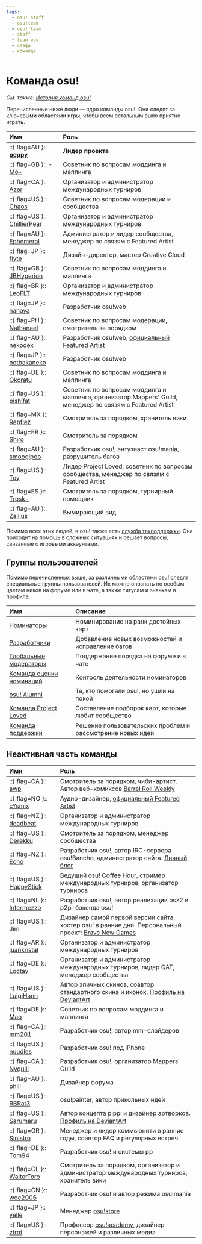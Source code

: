 ```yaml
---
tags:
  - osu! staff
  - osu!team
  - osu! team
  - staff
  - team osu!
  - стафф
  - команда
---
```


# Команда osu!

*См. также: [История команд osu!](/wiki/Staff_Log)*

Перечисленные ниже люди — ядро команды osu!. Они следят за ключевыми областями игры, чтобы всем остальным было приятно играть.

| Имя | Роль |
| :-- | :-- |
| ::{ flag=AU }:: **[peppy](https://osu.ppy.sh/users/2)** | **Лидер проекта** |
| ::{ flag=GB }:: [-Mo-](https://osu.ppy.sh/users/2202163) | Советник по вопросам моддинга и маппинга |
| ::{ flag=CA }:: [Azer](https://osu.ppy.sh/users/2155578) | Организатор и администратор международных турниров |
| ::{ flag=US }:: [Chaos](https://osu.ppy.sh/users/2628870) | Советник по вопросам модерации и сообщества |
| ::{ flag=US }:: [ChillierPear](https://osu.ppy.sh/users/9501251) | Организатор и администратор международных турниров |
| ::{ flag=AU }:: [Ephemeral](https://osu.ppy.sh/users/102335) | Администратор и лидер сообщества, менеджер по связям с Featured Artist |
| ::{ flag=JP }:: [flyte](https://osu.ppy.sh/users/3103765) | Дизайн-директор, мастер Creative Cloud |
| ::{ flag=GB }:: [JBHyperion](https://osu.ppy.sh/users/4879508) | Советник по вопросам моддинга и маппинга |
| ::{ flag=BR }:: [LeoFLT](https://osu.ppy.sh/users/3668779) | Организатор и администратор международных турниров |
| ::{ flag=JP }:: [nanaya](https://osu.ppy.sh/users/2387883) | Разработчик osu!web |
| ::{ flag=PH }:: [Nathanael](https://osu.ppy.sh/users/2295078) | Советник по вопросам модерации, смотритель за порядком |
| ::{ flag=AU }:: [nekodex](https://osu.ppy.sh/users/102) | Разработчик osu!web, [официальный Featured Artist](https://osu.ppy.sh/beatmaps/artists/1) |
| ::{ flag=JP }:: [notbakaneko](https://osu.ppy.sh/users/10751776) | Разработчик osu!web |
| ::{ flag=DE }:: [Okoratu](https://osu.ppy.sh/users/1623405) | Советник по вопросам моддинга и маппинга |
| ::{ flag=US }:: [pishifat](https://osu.ppy.sh/users/3178418) | Советник по вопросам моддинга и маппинга, организатор Mappers' Guild, менеджер по связям с Featured Artist |
| ::{ flag=MX }:: [Repflez](https://osu.ppy.sh/users/201392) | Смотритель за порядком, хранитель вики |
| ::{ flag=FR }:: [Shiro](https://osu.ppy.sh/users/113005) | Смотритель за порядком |
| ::{ flag=AU }:: [smoogipoo](https://osu.ppy.sh/users/1040328) | Разработчик osu!, энтузиаст osu!mania, разрушитель багов |
| ::{ flag=US }:: [Toy](https://osu.ppy.sh/users/2757689) | Лидер Project Loved, советник по вопросам сообщества, менеджер по связям с Featured Artist |
| ::{ flag=ES }:: [Trosk-](https://osu.ppy.sh/users/3469385) | Смотритель за порядком, турнирный помощник |
| ::{ flag=AU }:: [Zallius](https://osu.ppy.sh/users/55) | Вымирающий вид |

Помимо всех этих людей, в osu! также есть [служба техподдержки](Account_support_team). Она приходит на помощь в сложных ситуациях и решает вопросы, связанные с игровыми аккаунтами.

## Группы пользователей

Помимо перечисленных выше, за различными областями osu! следят специальные группы пользователей. Их можно опознать по особым цветам ников на форуме или в чате, а также титулам и значкам в профиле.

| Имя | Описание |
| :-- | :-- |
| [Номинаторы](Beatmap_Nominators) | Номинирование на ранк достойных карт |
| [Разработчики](Developers) | Добавление новых возможностей и исправление багов |
| [Глобальные модераторы](Global_Moderation_Team) | Поддержание порядка на форуме и в чате |
| [Команда оценки номинаций](Nomination_Assessment_Team) | Контроль деятельности номинаторов |
| [osu! Alumni](osu!_Alumni) | Те, кто помогали osu!, но ушли на покой |
| [Команда Project Loved](Project_Loved_Team) | Составление подборок карт, которые любит сообщество |
| [Команда поддержки](Support_Team) | Решение пользовательских проблем и рассмотрение новых идей |

## Неактивная часть команды

| Имя | Роль |
| :-- | :-- |
| ::{ flag=CA }:: [awp](https://osu.ppy.sh/users/2650) | Смотритель за порядком, чиби-артист. Автор веб-комиксов [Barrel Roll Weekly](http://brw.twinkfish.com/) |
| ::{ flag=NO }:: [cYsmix](https://osu.ppy.sh/users/272870) | Аудио-дизайнер, [официальный Featured Artist](https://osu.ppy.sh/beatmaps/artists/2) |
| ::{ flag=NZ }:: [deadbeat](https://osu.ppy.sh/users/128370) | Организатор и администратор международных турниров |
| ::{ flag=US }:: [Derekku](https://osu.ppy.sh/users/91341) | Смотритель за порядком, менеджер сообщества |
| ::{ flag=NZ }:: [Echo](https://osu.ppy.sh/users/431) | Разработчик osu!, автор IRC-сервера osu!Bancho, администратор сайта. [Личный блог](http://blog.echo.sh/) |
| ::{ flag=US }:: [HappyStick](https://osu.ppy.sh/users/256802) | Ведущий osu! Coffee Hour, стример международных турниров, организатор турниров |
| ::{ flag=NL }:: [Intermezzo](https://osu.ppy.sh/users/136842) | Разработчик osu!, автор реализации osz2 и p2p-бэкенда osu! |
| ::{ flag=US }:: Jim | Дизайнер самой первой версии сайта, хостер osu! в ранние дни. Персональный проект: [Brave New Games](http://www.bravegamer.com/) |
| ::{ flag=AR }:: [juankristal](https://osu.ppy.sh/users/443656) | Организатор и администратор международных турниров |
| ::{ flag=DE }:: [Loctav](https://osu.ppy.sh/users/71366) | Организатор и администратор международных турниров, лидер QAT, менеджер сообщества |
| ::{ flag=US }:: [LuigiHann](https://osu.ppy.sh/users/1079) | Автор эпичных скинов, соавтор стандартного скина и иконок. [Профиль на DeviantArt](https://luigihann.deviantart.com/) |
| ::{ flag=DE }:: [Mao](https://osu.ppy.sh/users/2204515) | Советник по вопросам моддинга и маппинга |
| ::{ flag=CA }:: [mm201](https://osu.ppy.sh/users/30655) | Разработчик osu!, автор mm-слайдеров |
| ::{ flag=US }:: [nuudles](https://osu.ppy.sh/users/21312) | Разработчик osu! под iPhone |
| ::{ flag=CA }:: [Nyquill](https://osu.ppy.sh/users/682935) | Разработчик osu!, организатор Mappers' Guild |
| ::{ flag=AU }:: [phill](https://osu.ppy.sh/users/53) | Дизайнер форума |
| ::{ flag=US }:: [RBRat3](https://osu.ppy.sh/users/307202) | osu!painter, автор прикольных идей |
| ::{ flag=US }:: [Sarumaru](https://osu.ppy.sh/users/9427) | Автор концепта pippi и дизайнер артворков. [Профиль на DeviantArt](https://sarumaru.deviantart.com/) |
| ::{ flag=GR }:: [Sinistro](https://osu.ppy.sh/users/5530) | Менеджер и лидер коммьюнити в ранние годы, соавтор FAQ и регулярных встреч |
| ::{ flag=DE }:: [Tom94](https://osu.ppy.sh/users/1857058) | Разработчик osu! и системы pp |
| ::{ flag=CL }:: [WalterToro](https://osu.ppy.sh/users/5281416) | Смотритель за порядком, oрганизатор и администратор международных турниров, хранитель вики |
| ::{ flag=CN }:: [woc2006](https://osu.ppy.sh/users/1105845) | Разработчик osu! и автор режима osu!mania |
| ::{ flag=JP }:: [yelle](https://osu.ppy.sh/users/4916903) | Менеджер [osu!store](https://osu.ppy.sh/store/listing) |
| ::{ flag=US }:: [ztrot](https://osu.ppy.sh/users/6347) | Профессор [osu!academy](/wiki/Community/Video_series/osu!academy), дизайнер персонажей и различных медиа |
